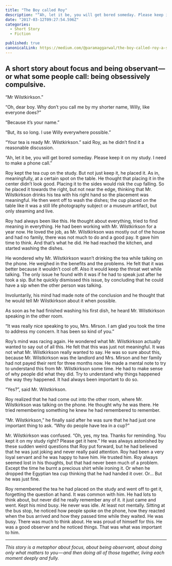 ```yaml
---
title: "The Boy called Roy"
description: "“Ah, let it be, you will get bored someday. Please keep it on my study. I need to make a phone call.” Roy kept the tea cup on the study. But not just keep it, he placed it. As in, meaningfully, at a…"
date: "2017-03-12T09:27:54.596Z"
categories: 
  - Short Story
  - Fiction

published: true
canonicalLink: https://medium.com/@paramaggarwal/the-boy-called-roy-a-story-a0fa9d3bf1ac
---
```


## A short story about focus and being observant — or what some people call: being obsessively compulsive.

“Mr Wilstkirkson.”

“Oh, dear boy. Why don’t you call me by my shorter name, Willy, like everyone does?”

“Because it’s your name.”

“But, its so long. I use Willy everywhere possible.”

“Your tea is ready Mr. Wilstkirkson.” said Roy, as he didn’t find it a reasonable discussion.

“Ah, let it be, you will get bored someday. Please keep it on my study. I need to make a phone call.”

Roy kept the tea cup on the study. But not just keep it, he placed it. As in, meaningfully, at a certain spot on the table. He thought that placing it in the center didn’t look good. Placing it to the sides would risk the cup falling. So he placed it towards the right, but not near the edge, thinking that Mr. Wilstkirkson drinks his tea with his right hand so the placement was meaningful. He then went off to wash the dishes; the cup placed on the table like it was a still life photography subject or a museum artifact, but only steaming and live.

Roy had always been like this. He thought about everything, tried to find meaning in everything. He had been working with Mr. Wilstkirkson for a year now. He loved the job, as Mr. Wilstkirkson was mostly out of the house and had no family, there was not much to do and a good pay. It gave him time to think. And that’s what he did. He had reached the kitchen, and started washing the dishes.

He wondered why Mr. Wilstkirkson wasn’t drinking the tea while talking on the phone. He weighed in the benefits and the problems. He felt that it was better because it wouldn’t cool off. Also it would keep the throat wet while talking. The only issue he found with it was if he had to speak just after he took a sip. But he quickly dismissed this issue, by concluding that he could have a sip when the other person was talking.

Involuntarily, his mind had made note of the conclusion and he thought that he would tell Mr Wilstkirkson about it when possible.

As soon as he had finished washing his first dish, he heard Mr. Wilstkirkson speaking in the other room.

“It was really nice speaking to you, Mrs. Mirson. I am glad you took the time to address my concern. It has been so kind of you.”

Roy’s mind was racing again. He wondered what Mr. Wilstkirkson actually wanted to say out of all this. He felt that this was just not meaningful. It was not what Mr. Wilstkirkson really wanted to say. He was so sure about this, because Mr. Wilstkirkson was the landlord and Mrs. Mirson and her family had not payed their rent for three months now. He made a mental note to try to understand this from Mr. Wilstkirkson some time. He had to make sense of why people did what they did. Try to understand why things happened the way they happened. It had always been important to do so.

“Yes?”, said Mr. Wilstkirkson.

Roy realized that he had come out into the other room, where Mr. Wilstkirkson was talking on the phone. He thought why he was there. He tried remembering something he knew he had remembered to remember.

“Mr. Wilstkirkson,” he finally said after he was sure that he had just one important thing to ask. “Why do people have tea in a cup?”

Mr. Wilstkirkson was confused. “Oh, yes, my tea. Thanks for reminding. You kept it on my study right? Please get it here.” He was always astonished by these sudden weird questions that Roy put forward, but he had believed that he was just joking and never really paid attention. Roy had been a very loyal servant and he was happy to have him. He trusted him. Roy always seemed lost in his thoughts, but that had never been much of a problem. Except the time he burnt a precious shirt while ironing it. Or when he dropped the Egyptian tea cup thinking that he had handed it over. Or… But he was just fine.

Roy remembered the tea he had placed on the study and went off to get it, forgetting the question at hand. It was common with him. He had lots to think about, but never did he really remember any of it. it just came and went. Kept his mind busy. He never was idle. At least not mentally. Sitting at the bus stop, he noticed how people spoke on the phone, how they reacted when the bus arrived and how they passed time while they waited. He was busy. There was much to think about. He was proud of himself for this. He was a good observer and he noticed things. That was what was important to him.

---

_This story is a metaphor about focus, about being observant, about doing only what matters to you — and then doing all of those together, living each moment deeply and fully._